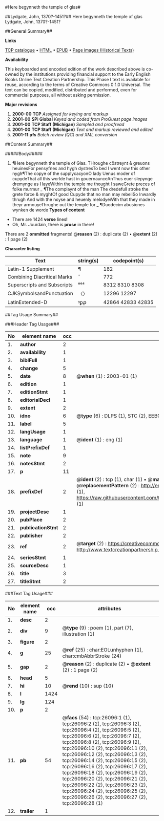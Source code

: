 #Here begynneth the temple of glas#

##Lydgate, John, 1370?-1451?##
Here begynneth the temple of glas
Lydgate, John, 1370?-1451?

##General Summary##

**Links**

[TCP catalogue](http://www.ota.ox.ac.uk/tcp/)  • 
[HTML](http://tei.it.ox.ac.uk/tcp/Texts-HTML/free/A06/A06570.html)  • 
[EPUB](http://tei.it.ox.ac.uk/tcp/Texts-EPUB/free/A06/A06570.epub) • 
[Page images (Historical Texts)](https://data.historicaltexts.jisc.ac.uk/view?pubId=eebo-23024577e&pageId=eebo-23024577e-26096-1)

**Availability**

This keyboarded and encoded edition of the
	       work described above is co-owned by the institutions
	       providing financial support to the Early English Books
	       Online Text Creation Partnership. This Phase I text is
	       available for reuse, according to the terms of Creative
	       Commons 0 1.0 Universal. The text can be copied,
	       modified, distributed and performed, even for
	       commercial purposes, all without asking permission.

**Major revisions**

1. __2000-00__ __TCP__ *Assigned for keying and markup*
1. __2001-00__ __SPi Global__ *Keyed and coded from ProQuest page images*
1. __2001-00__ __TCP Staff (Michigan)__ *Sampled and proofread*
1. __2001-00__ __TCP Staff (Michigan)__ *Text and markup reviewed and edited*
1. __2001-11__ __pfs__ *Batch review (QC) and XML conversion*

##Content Summary##

#####Body#####

1. ¶Here begynneth the temple of Glas.
THroughe cōstreynt & greuons heuinesFor pensyfnes and hygh dystresTo bed I went now this other nygh¶The copye of the supplycacyonO lady Uenus moder of cupydeThat all this worlde hast in gouernaunceAnThus euer slepynge dremynge as I layeWithin the temple me thought I saweGrete preces of folke murmur
    _ ¶The complaynt of the man
The dredefull stroke the grete force & myghtOf good Cupyde that no man may rebellSo Inwardly thrugh And with the noyse and heuenly melodyeWith that they made in theyr armouyeThrughe out the temple for
    _ ¶Duodecim abusiones
wynken de worde
**Types of content**

  * There are 1424 **verse** lines!
  * Oh, Mr. Jourdain, there is **prose** in there!

There are 2 **ommitted** fragments! 
 @__reason__ (2) : duplicate (2)  •  @__extent__ (2) : 1 page (2)

**Character listing**


|Text|string(s)|codepoint(s)|
|---|---|---|
|Latin-1 Supplement|¶|182|
|Combining             Diacritical Marks|̄|772|
|Superscripts             and Subscripts|⁸⁶⁴|8312 8310 8308|
|CJKSymbolsandPunctuation|〈〉|12296 12297|
|LatinExtended-D|ꝰꝑꝓ|42864 42833 42835|

##Tag Usage Summary##

###Header Tag Usage###

|No|element name|occ|attributes|
|---|---|---|---|
|1.|__author__|2||
|2.|__availability__|1||
|3.|__biblFull__|1||
|4.|__change__|5||
|5.|__date__|8| @__when__ (1) : 2003-01 (1)|
|6.|__edition__|1||
|7.|__editionStmt__|1||
|8.|__editorialDecl__|1||
|9.|__extent__|2||
|10.|__idno__|6| @__type__ (6) : DLPS (1), STC (2), EEBO-CITATION (1), OCLC (1), VID (1)|
|11.|__label__|5||
|12.|__langUsage__|1||
|13.|__language__|1| @__ident__ (1) : eng (1)|
|14.|__listPrefixDef__|1||
|15.|__note__|9||
|16.|__notesStmt__|2||
|17.|__p__|11||
|18.|__prefixDef__|2| @__ident__ (2) : tcp (1), char (1)  •  @__matchPattern__ (2) : ([0-9\-]+):([0-9IVX]+) (1), (.+) (1)  •  @__replacementPattern__ (2) : http://eebo.chadwyck.com/downloadtiff?vid=$1&page=$2 (1), https://raw.githubusercontent.com/textcreationpartnership/Texts/master/tcpchars.xml#$1 (1)|
|19.|__projectDesc__|1||
|20.|__pubPlace__|2||
|21.|__publicationStmt__|2||
|22.|__publisher__|2||
|23.|__ref__|2| @__target__ (2) : https://creativecommons.org/publicdomain/zero/1.0/ (1), http://www.textcreationpartnership.org/docs/. (1)|
|24.|__seriesStmt__|1||
|25.|__sourceDesc__|1||
|26.|__title__|3||
|27.|__titleStmt__|2||


###Text Tag Usage###

|No|element name|occ|attributes|
|---|---|---|---|
|1.|__desc__|2||
|2.|__div__|9| @__type__ (9) : poem (1), part (7), illustration (1)|
|3.|__figure__|2||
|4.|__g__|25| @__ref__ (25) : char:EOLunhyphen (1), char:cmbAbbrStroke (24)|
|5.|__gap__|2| @__reason__ (2) : duplicate (2)  •  @__extent__ (2) : 1 page (2)|
|6.|__head__|5||
|7.|__hi__|10| @__rend__ (10) : sup (10)|
|8.|__l__|1424||
|9.|__lg__|124||
|10.|__p__|2||
|11.|__pb__|54| @__facs__ (54) : tcp:26096:1 (1), tcp:26096:2 (2), tcp:26096:3 (2), tcp:26096:4 (2), tcp:26096:5 (2), tcp:26096:6 (2), tcp:26096:7 (2), tcp:26096:8 (2), tcp:26096:9 (2), tcp:26096:10 (2), tcp:26096:11 (2), tcp:26096:12 (2), tcp:26096:13 (2), tcp:26096:14 (2), tcp:26096:15 (2), tcp:26096:16 (2), tcp:26096:17 (2), tcp:26096:18 (2), tcp:26096:19 (2), tcp:26096:20 (2), tcp:26096:21 (2), tcp:26096:22 (2), tcp:26096:23 (2), tcp:26096:24 (2), tcp:26096:25 (2), tcp:26096:26 (2), tcp:26096:27 (2), tcp:26096:28 (1)|
|12.|__trailer__|1||
